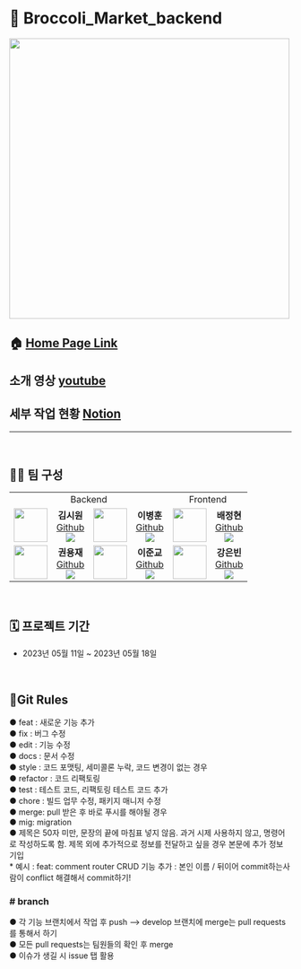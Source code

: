 # 🥦 Broccoli_Market_backend #

<a href="https://www.antsori.com"><img src="홈화면이미지링크" style="width:500px;"></a>

## 🏠 [Home Page Link](링크)
## 소개 영상 [youtube](https://youtu.be/ltBcH5zUo5g)
## 세부 작업 현황 [Notion](https://www.notion.so/f7ce4867fd954ec0bb84a1d7d0befa54)
<hr>
<br>

## 🧑‍💻 팀 구성
<table>
  <tr>
  <td colspan='4' align="center">
  Backend
  </td>
  <td colspan='2' align="center">
  Frontend
  </td>
 
  <tr>
  <td align="center"><img src="https://github.com/backEndKwon/Lv5_3layer_Architecture/assets/128948886/22e9b42c-7000-46b4-90fe-6fb1f302d1e9"
 width="60px;" alt=""/>
    </td>
    <td align="center" >
    <b>김시원</b></a><br>
    <a href="https://github.com/Siwon-Kim">Github</a>
    <br><img src="https://img.shields.io/badge/Node.js-339933?style=flat&logo=Node.js&logoColor=white"/><br>
    </td>
    <td align="center"><img src="https://github.com/backEndKwon/Lv5_3layer_Architecture/assets/128948886/22e9b42c-7000-46b4-90fe-6fb1f302d1e9" width="60px;" alt=""/>
    </td>
    <td align="center">
    <b>이병훈</b></a><br />
    <a href="https://github.com/ksnx3684" >Github</a>
    <br><img src="https://img.shields.io/badge/Node.js-339933?style=flat&logo=Node.js&logoColor=white"/><br>
    </td>
   <td align="center"><img src="https://github.com/backEndKwon/Lv5_3layer_Architecture/assets/128948886/22e9b42c-7000-46b4-90fe-6fb1f302d1e9" width="60px;" alt=""/>
    </td>
    <td align="center">
    <b>배정현</b></a><br />
    <a href="https://github.com/junkyo974" >Github</a>
    <br><img src="https://img.shields.io/badge/React-61DAFB?style=flat&logo=React&logoColor=white"/><br>
    </td>
    <tr>
    <td align="center"><img src="https://github.com/backEndKwon/Lv5_3layer_Architecture/assets/128948886/22e9b42c-7000-46b4-90fe-6fb1f302d1e9" width="60px;" alt=""/>
    </td>
    <td align="center">
    <b>권용재</b></a><br /> 
    <a href="https://github.com/backEndKwon">Github</a>
    <br><img src="https://img.shields.io/badge/Node.js-339933?style=flat&logo=Node.js&logoColor=white"/><br>
    </td>
    <td align="center"><img src="https://github.com/backEndKwon/Lv5_3layer_Architecture/assets/128948886/22e9b42c-7000-46b4-90fe-6fb1f302d1e9" width="60px;" alt=""/>
    </td>
    <td align="center">
    <b>이준교</b></a><br /> 
    <a href="https://github.com/JungHBae">Github</a>
    <br><img src="https://img.shields.io/badge/Node.js-339933?style=flat&logo=Node.js&logoColor=white"/><br>
    </td>
    <td align="center"><img src="https://github.com/backEndKwon/Lv5_3layer_Architecture/assets/128948886/22e9b42c-7000-46b4-90fe-6fb1f302d1e9" width="60px;" alt=""/>
    </td>
    <td align="center">
    <b>강은빈</b></a><br /> 
    <a href="https://github.com/mookbin">Github</a>
        <br><img src="https://img.shields.io/badge/React-61DAFB?style=flat&logo=React&logoColor=white"/><br>
    </td>
   
</table>

<br>

## 🗓 프로젝트 기간

- 2023년 05월 11일 ~ 2023년 05월 18일

<br>

## 📖Git Rules ##

● feat : 새로운 기능 추가
<br>● fix : 버그 수정
<br>● edit : 기능 수정
<br>● docs : 문서 수정
<br>● style : 코드 포맷팅, 세미콜론 누락, 코드 변경이 없는 경우
<br>● refactor : 코드 리팩토링
<br>● test : 테스트 코드, 리팩토링 테스트 코드 추가
<br>● chore : 빌드 업무 수정, 패키지 매니저 수정
<br>● merge: pull 받은 후 바로 푸시를 해야될 경우
<br>● mig: migration
<br>● 제목은 50자 미만, 문장의 끝에 마침표 넣지 않음. 과거 시제 사용하지 않고, 명령어로 작성하도록 함.
제목 외에 추가적으로 정보를 전달하고 싶을 경우 본문에 추가 정보 기입
<br>* 예시 : feat: comment router CRUD 기능 추가 : 본인 이름 / 뒤이어 commit하는사람이 conflict 해결해서 commit하기!
<br><h3># branch</h3>
● 각 기능 브랜치에서 작업 후 push —> develop 브랜치에 merge는 pull requests를 통해서 하기
<br>● 모든 pull requests는 팀원들의 확인 후 merge
<br>● 이슈가 생길 시 issue 탭 활용
